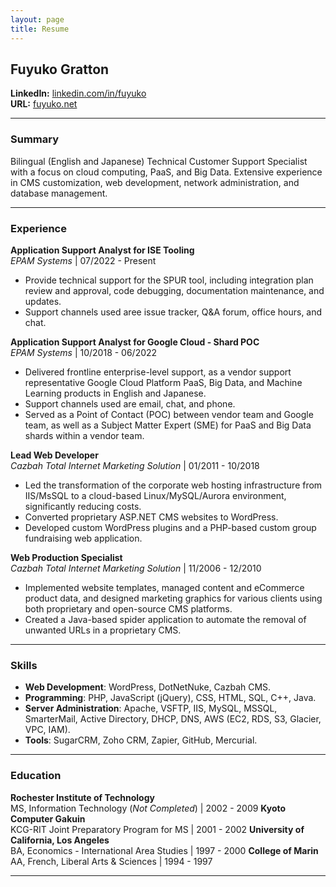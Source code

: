 ```yaml
---
layout: page
title: Resume
---
```


## Fuyuko Gratton

**LinkedIn:** [linkedin.com/in/fuyuko](https://www.linkedin.com/in/fuyuko)  
**URL:** [fuyuko.net](https://fuyuko.net)

--- 
### Summary

Bilingual (English and Japanese) Technical Customer Support Specialist with a focus on cloud computing, PaaS, and Big Data. Extensive experience in CMS customization, web development, network administration, and database management.

---
### Experience

**Application Support Analyst for ISE Tooling**  
*EPAM Systems* | 07/2022 - Present  
- Provide technical support for the SPUR tool, including integration plan review and approval, code debugging, documentation maintenance, and updates.
- Support channels used aree issue tracker, Q&A forum, office hours, and chat.

**Application Support Analyst for Google Cloud - Shard POC**  
*EPAM Systems* | 10/2018 - 06/2022  
- Delivered frontline enterprise-level support, as a vendor support representative Google Cloud Platform PaaS, Big Data, and Machine Learning products in English and Japanese.
- Support channels used are email, chat, and phone.
- Served as a Point of Contact (POC) between vendor team and Google team, as well as a Subject Matter Expert (SME) for PaaS and Big Data shards within a vendor team.

**Lead Web Developer**  
*Cazbah Total Internet Marketing Solution* | 01/2011 - 10/2018  
- Led the transformation of the corporate web hosting infrastructure from IIS/MsSQL to a cloud-based Linux/MySQL/Aurora environment, significantly reducing costs.
- Converted proprietary ASP.NET CMS websites to WordPress.
- Developed custom WordPress plugins and a PHP-based custom group fundraising web application.

**Web Production Specialist**  
*Cazbah Total Internet Marketing Solution* | 11/2006 - 12/2010  
- Implemented website templates, managed content and eCommerce product data, and designed marketing graphics for various clients using both proprietary and open-source CMS platforms.
- Created a Java-based spider application to automate the removal of unwanted URLs in a proprietary CMS.

---
### Skills

- **Web Development**: WordPress, DotNetNuke, Cazbah CMS.
- **Programming**: PHP, JavaScript (jQuery), CSS, HTML, SQL, C++, Java.
- **Server Administration**: Apache, VSFTP, IIS, MySQL, MSSQL, SmarterMail, Active Directory, DHCP, DNS, AWS (EC2, RDS, S3, Glacier, VPC, IAM).
- **Tools**: SugarCRM, Zoho CRM, Zapier, GitHub, Mercurial.

---
### Education

**Rochester Institute of Technology**  
MS, Information Technology (*Not Completed*) | 2002 - 2009
**Kyoto Computer Gakuin**  
KCG-RIT Joint Preparatory Program for MS | 2001 - 2002
**University of California, Los Angeles**  
BA, Economics - International Area Studies | 1997 - 2000
**College of Marin**  
AA, French, Liberal Arts & Sciences | 1994 - 1997

---


